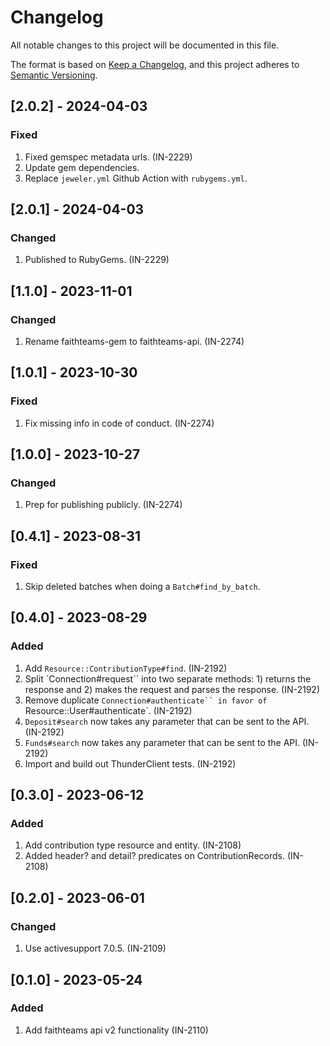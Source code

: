 <!-- markdownlint-disable MD024 -->

# Changelog

All notable changes to this project will be documented in this file.

The format is based on [Keep a Changelog](https://keepachangelog.com/en/1.0.0/),
and this project adheres to [Semantic Versioning](https://semver.org/spec/v2.0.0.html).

## [2.0.2] - 2024-04-03

### Fixed

1. Fixed gemspec metadata urls. (IN-2229)
1. Update gem dependencies.
1. Replace `jeweler.yml` Github Action with `rubygems.yml`.

## [2.0.1] - 2024-04-03

### Changed

1. Published to RubyGems. (IN-2229)

## [1.1.0] - 2023-11-01

### Changed

1. Rename faithteams-gem to faithteams-api. (IN-2274)

## [1.0.1] - 2023-10-30

### Fixed

1. Fix missing info in code of conduct. (IN-2274)

## [1.0.0] - 2023-10-27

### Changed

1. Prep for publishing publicly. (IN-2274)

## [0.4.1] - 2023-08-31

### Fixed

1. Skip deleted batches when doing a `Batch#find_by_batch`.

## [0.4.0] - 2023-08-29

### Added

1. Add `Resource::ContributionType#find`. (IN-2192)
1. Split `Connection#request`` into two separate methods: 1) returns the response and 2) makes the request and parses the response. (IN-2192)
1. Remove duplicate `Connection#authenticate`` in favor of `Resource::User#authenticate`. (IN-2192)
1. `Deposit#search` now takes any parameter that can be sent to the API. (IN-2192)
1. `Funds#search` now takes any parameter that can be sent to the API. (IN-2192)
1. Import and build out ThunderClient tests. (IN-2192)

## [0.3.0] - 2023-06-12

### Added

1. Add contribution type resource and entity. (IN-2108)
1. Added header? and detail? predicates on ContributionRecords. (IN-2108)

## [0.2.0] - 2023-06-01

### Changed

1. Use activesupport 7.0.5. (IN-2109)

## [0.1.0] - 2023-05-24

### Added

1. Add faithteams api v2 functionality (IN-2110)

<!-- markdownlint-enable MD024 -->
